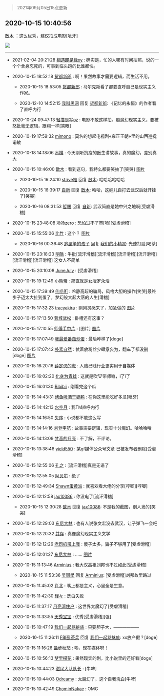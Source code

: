 > 2021年09月05日15点更新
<link rel="stylesheet" href="https://cdn.jsdelivr.net/gh/taotie6/sampleJSON@main/css/photo_show.css">


 ## 2020-10-15 10:40:56 

 [㪚木](https://www.coolapk.com/feed/22245616?shareKey=YTBiYTE4MmI1ODEyNjEzMTc1N2U~) ：这么优秀，建议拍成电影[呲牙] 

<div class="album">
<img class="img-item" src="http://image.coolapk.com/feed/2020/1015/10/1081091_ae41b9ac_9655_4208@810x9579.jpeg" />
</div>

 ------- 

- 2021-02-04 20:21:28 [相遇即是缘xy](uid=3570688) : 确实是，忙的人哪有时间拍照，说的一个个舍身忘死的，可事到临头跑的比谁都快。 

- 2020-10-15 18:52:18 [货都新郎](uid=3389447) : 啊！果然故事才需要逻辑，而生活不用。 

    - 2020-10-15 18:53:05 [货都新郎](uid=3389447) : 马尔克斯看了都要直呼自己是现实主义作家。 

    - 2020-12-10 14:52:15 [我叫黑洞](uid=2332653) 回复 [货都新郎](uid=3389447): 《记忆的永恒》的作者看了直呼内行 

- 2020-10-24 09:47:13 [轻描淡写oz](uid=1981181) : 电影不敢这样拍。超魔幻现实主义，要被怒批毫无逻辑，跟翔一样[笑眼] 

- 2020-10-19 17:59:32 [mimono](uid=1302072) : 莫名的想起电视剧«雍正王朝»里的山西巡抚诺敏 

- 2020-10-18 14:18:06 [木棋](uid=1166633) : 今天刚听抗疫的医生讲故事，真的魔幻，差别真大 

- 2020-10-15 10:46:00 [㪚木](uid=1081091) : 看到这句，我特么都要笑抽了[笑哭] [图片](http://image.coolapk.com/feed/2020/1015/10/1081091_9f2ac394_9959_4596@1080x321.jpeg)

    - 2020-10-15 16:24:10 [strive植](uid=1468928) 回复 [㪚木](uid=1081091): 哈哈哈哈哈哈 

    - 2020-10-15 16:39:17 [自新](uid=2031956) 回复 [㪚木](uid=1081091): 哈哈，这娃儿自打去武汉后就开挂了[笑哭] 

    - 2020-10-16 08:31:53 [哲腰](uid=3314896) 回复 [自新](uid=2031956): 武汉简直是她中兴之地啊[受虐滑稽] 

- 2020-10-15 23:48:08 [冷冷zero](uid=1161800) : 恐怕过不了审[喷][受虐滑稽] 

- 2020-10-15 15:55:06 [比竹](uid=617307) : 这个？ [图片](http://image.coolapk.com/feed/2020/1015/15/617307_557023d0_8502_3896@1080x772.jpeg)

    - 2020-10-16 00:36:48 [追風箏的孩子](uid=783549) 回复 [我们的小精灵](uid=601622): 光速打脸[喝茶] 

- 2020-10-15 23:18:23 [明皓](uid=1682514) : 牛批[流汗滑稽][流汗滑稽][流汗滑稽][流汗滑稽][流汗滑稽][流汗滑稽]
这女人不简单 

- 2020-10-15 20:10:08 [JuneJuly](uid=2241512) : [受虐滑稽] 

- 2020-10-15 19:12:49 [小熊帝](uid=2063632) : 简直就是女版罗永浩 

- 2020-10-15 17:39:49 [伟唠咑](uid=488448) : 冷静高超的骗局，风格大胆的操作[笑哭]最终步子迈太大扯到蛋了，梦幻般大起大落的人生[滑稽] 

- 2020-10-15 17:32:23 [tracyakira](uid=722757) : 刚刚灵感来了，加急做的 [图片](http://image.coolapk.com/feed/2020/1015/17/722757_4343_2129@640x391.jpg)

- 2020-10-15 17:13:50 [蓉城武松](uid=2335991) : 卧槽还有这事？ 

- 2020-10-15 17:10:55 [师傅手中片](uid=1467971) : [图片] [图片](http://image.coolapk.com/feed/2020/0924/08/1467971_a607c224_8949_7379@828x699.jpeg)

- 2020-10-15 17:07:49 [我最爱番茄炒蛋](uid=1277550) : 最后咋样了[doge] 

- 2020-10-15 17:07:42 [朴素自然](uid=1210301) : 仗着放粉丝少肆意妄为，翻车了都没删[doge] [图片](http://image.coolapk.com/feed/2020/1015/17/1210301_e2a552a8_2861_3389@1080x2340.jpeg)

- 2020-10-15 16:20:16 [薛定谔的虎](uid=1167525) : 人贱己贱行业更实用于自媒体 

- 2020-10-15 16:02:20 [化身为青蛙](uid=1209189) : 这就是吹🐮带师嘛，i了i了 

- 2020-10-15 16:01:30 [Bibibii](uid=689320) : 刚看完这个瓜 

- 2020-10-15 14:43:31 [烤鱼啤酒干锅鸭](uid=1076410) : 在你这里能吃好多瓜[呲牙] 

- 2020-10-15 14:42:13 [水空月](uid=1850662) : 我TM直呼内行 

- 2020-10-15 14:16:50 [失序](uid=1009107) : 小说都不敢这么写 

- 2020-10-15 14:14:16 [刘登宇航](uid=571170) : 故事需要逻辑，现实十分魔幻。哈哈哈哈 

- 2020-10-15 14:13:09 [梵高的月亮](uid=1809324) : 不了解，不评论。 

- 2020-10-15 13:38:48 [yield550](uid=3550732) : 某gf媒体公众号文章 已被发布者删除[受虐滑稽] 

- 2020-10-15 12:55:06 [孔之](uid=2621308) : [流汗滑稽]真是无语了 

- 2020-10-15 12:55:05 [阿贝尔](uid=717920) : 绝了 

- 2020-10-15 12:49:34 [Shawn蛋黄派](uid=2642278) : 就喜欢看大佬的分享[哼唧][哼唧] 

- 2020-10-15 12:12:58 [jax10086](uid=797822) : 你没电了[流汗滑稽] 

    - 2020-10-15 12:30:28 [㪚木](uid=1081091) 回复 [jax10086](uid=797822): 不是我的截图，别人发的[笑哭] 

- 2020-10-15 12:29:03 [东尼大林](uid=1612569) : 也有人说张文宏没去武汉，让子弹飞一会吧 

- 2020-10-15 12:20:32 [并存](uid=1248138) : 真像魔幻现实主义文学 

- 2020-10-15 12:12:26 [老司机带上我](uid=1912353) : 傻子太多，骗子不够用了[受虐滑稽] 

- 2020-10-15 12:01:27 [东尼大林](uid=1612569) : …… [图片](http://image.coolapk.com/feed/2019/1023/20/415920_55f6c04f_4303_0096@259x281.gif)

- 2020-10-15 11:13:46 [Arminius](uid=1185530) : 我大汉高祖刘邦也不过如此[受虐滑稽] 

    - 2020-10-15 11:53:36 [吴同學](uid=1320218) 回复 [Arminius](uid=1185530): [受虐滑稽]刘邦故里路过 

- 2020-10-15 11:45:02 [肖北](uid=1156293) : 嘴上都是主义，心里全是生意。 

- 2020-10-15 11:42:30 [瑾々](uid=1727912) : 洗白失败 

- 2020-10-15 11:37:17 [月亮湾住户](uid=3219073) : 这世界太魔幻了[受虐滑稽] 

- 2020-10-15 11:33:55 [天秀宝宝](uid=1779214) : 优秀[受虐滑稽][强] 

- 2020-10-15 10:47:19 [我们一起骂魅族](uid=1068612) : 只要胆子大，—————— 

    - 2020-10-15 11:26:11 [FBI斟茶兵](uid=2990798) 回复 [我们一起骂魅族](uid=1068612): xx放产假？[doge] 

- 2020-10-15 11:16:26 [盐步秋茄](uid=1003634) : 唉，现在媒体呀！ 

- 2020-10-15 10:56:13 [梦里探花](uid=836750) : 果然现实的剧，比小说里的还好看[doge] 

- 2020-10-15 10:44:23 [滋尿大队队长](uid=2973200) : [牛啤] 

- 2020-10-15 10:44:03 [Odreamy](uid=1658582) : 太魔幻了，这个自我洗白[牛啤] 

- 2020-10-15 10:42:49 [ChominNakae](uid=1119358) : OMG 

